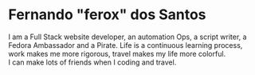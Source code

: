 # Fernando "ferox" dos Santos

I am a Full Stack website developer, an automation Ops, a script writer, a Fedora Ambassador and a Pirate. Life is a continuous learning process, work makes me more rigorous, travel makes my life more colorful.<br/>
I can make lots of friends when I coding and travel.